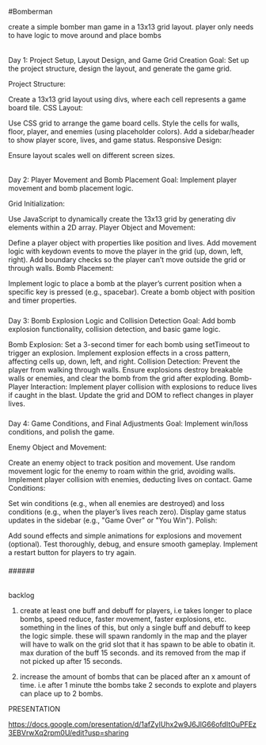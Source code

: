 #Bomberman 

create a simple bomber man game in a 13x13 grid layout. player only needs to have logic to move around and place bombs

######

Day 1: Project Setup, Layout Design, and Game Grid Creation
Goal: Set up the project structure, design the layout, and generate the game grid.

Project Structure:

Create a 13x13 grid layout using divs, where each cell represents a game board tile.
CSS Layout:

Use CSS grid to arrange the game board cells.
Style the cells for walls, floor, player, and enemies (using placeholder colors).
Add a sidebar/header to show player score, lives, and game status.
Responsive Design:

Ensure layout scales well on different screen sizes.


######

Day 2: Player Movement and Bomb Placement
Goal: Implement player movement and bomb placement logic.

Grid Initialization:

Use JavaScript to dynamically create the 13x13 grid by generating div elements within a 2D array.
Player Object and Movement:

Define a player object with properties like position and lives.
Add movement logic with keydown events to move the player in the grid (up, down, left, right).
Add boundary checks so the player can’t move outside the grid or through walls.
Bomb Placement:

Implement logic to place a bomb at the player’s current position when a specific key is pressed (e.g., spacebar).
Create a bomb object with position and timer properties.

#####

Day 3: Bomb Explosion Logic and Collision Detection
Goal: Add bomb explosion functionality, collision detection, and basic game logic.

Bomb Explosion:
Set a 3-second timer for each bomb using setTimeout to trigger an explosion.
Implement explosion effects in a cross pattern, affecting cells up, down, left, and right.
Collision Detection:
Prevent the player from walking through walls.
Ensure explosions destroy breakable walls or enemies, and clear the bomb from the grid after exploding.
Bomb-Player Interaction:
Implement player collision with explosions to reduce lives if caught in the blast.
Update the grid and DOM to reflect changes in player lives.

#####

Day 4: Game Conditions, and Final Adjustments
Goal: Implement  win/loss conditions, and polish the game.

Enemy Object and Movement:

Create an enemy object to track position and movement.
Use random movement logic for the enemy to roam within the grid, avoiding walls.
Implement player collision with enemies, deducting lives on contact.
Game Conditions:

Set win conditions (e.g., when all enemies are destroyed) and loss conditions (e.g., when the player’s lives reach zero).
Display game status updates in the sidebar (e.g., "Game Over" or "You Win").
Polish:

Add sound effects and simple animations for explosions and movement (optional).
Test thoroughly, debug, and ensure smooth gameplay.
Implement a restart button for players to try again.

######      ######      ###### 


backlog

1. create at least one buff and debuff for players, i.e takes longer to place bombs, speed reduce, faster movement, faster explosions, etc. something in the lines of this, but only a single buff and debuff to keep the logic simple.
these will spawn randomly in the map and the player will have to walk on the grid slot that it has spawn to be able to obatin it. max duration of the buff 15 seconds. and its removed from the map if not picked up after 15 seconds.

2. increase the amount of bombs that can be placed after an x amount of time. i.e after 1 minute tthe bombs take 2 seconds to explote and players can place up to 2 bombs.



PRESENTATION

https://docs.google.com/presentation/d/1afZyIUhx2w9J6JlG66ofdItOuPFEz3EBVrwXq2rpm0U/edit?usp=sharing